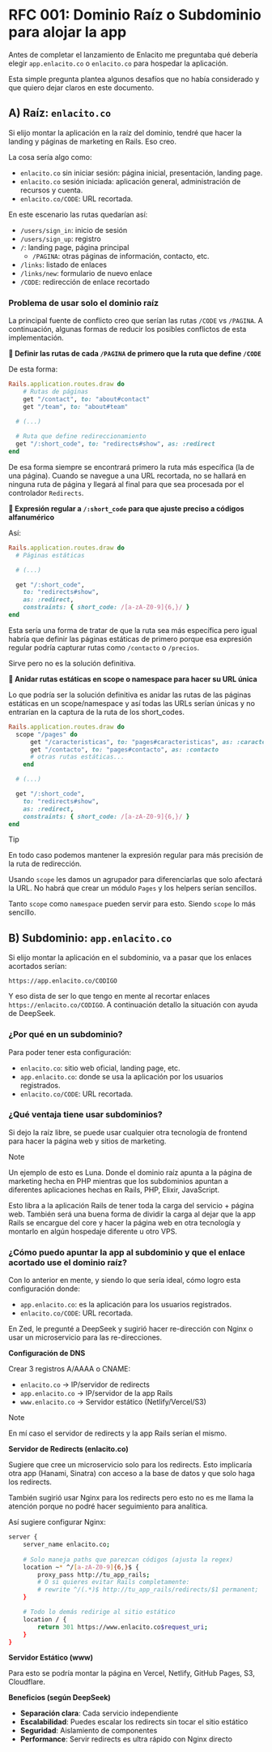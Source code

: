 # RFC 001: Dominio Raíz o Subdominio para alojar la app

Antes de completar el lanzamiento de Enlacito me preguntaba qué debería elegir `app.enlacito.co` o `enlacito.co` para hospedar la aplicación.

Esta simple pregunta plantea algunos desafíos que no había considerado y que quiero dejar claros en este documento.

## A) Raíz: `enlacito.co`

Si elijo montar la aplicación en la raíz del dominio, tendré que hacer la landing y páginas de marketing en Rails. Eso creo.

La cosa sería algo como:

- `enlacito.co` sin iniciar sesión: página inicial, presentación, landing page.
- `enlacito.co` sesión iniciada: aplicación general, administración de recursos y cuenta.
- `enlacito.co/CODE`: URL recortada.

En este escenario las rutas quedarían así:

- `/users/sign_in`: inicio de sesión
- `/users/sign_up`: registro
- `/`: landing page, página principal
	- `/PAGINA`: otras páginas de información, contacto, etc.
- `/links`: listado de enlaces
- `/links/new`: formulario de nuevo enlace
- `/CODE`: redirección de enlace recortado

### Problema de usar solo el dominio raíz

La principal fuente de conflicto creo que serían las rutas `/CODE` vs `/PAGINA`. A continuación, algunas formas de reducir los posibles conflictos de esta implementación.

**🤔 Definir las rutas de cada `/PAGINA` de primero que la ruta que define `/CODE`**

De esta forma:
```ruby
Rails.application.routes.draw do
	# Rutas de páginas
	get "/contact", to: "about#contact"
	get "/team", to: "about#team"

  # (...)
  
  # Ruta que define redireccionamiento
  get "/:short_code", to: "redirects#show", as: :redirect
end
```

De esa forma siempre se encontrará primero la ruta más específica (la de una página). Cuando se navegue a una URL recortada, no se hallará en ninguna ruta de página y llegará al final para que sea procesada por el controlador `Redirects`.

**🤔 Expresión regular a `/:short_code` para que  ajuste preciso a códigos alfanumérico**

Así:
```ruby
Rails.application.routes.draw do
  # Páginas estáticas

  # (...)

  get "/:short_code",
    to: "redirects#show",
    as: :redirect,
    constraints: { short_code: /[a-zA-Z0-9]{6,}/ }
end
```

Esta sería una forma de tratar de que la ruta sea más específica pero igual habría que definir las páginas estáticas de primero porque esa expresión regular podría capturar rutas como `/contacto` o `/precios`.

Sirve pero no es la solución definitiva.

**🤔 Anidar rutas estáticas en scope o namespace para hacer su URL única**

Lo que podría ser la solución definitiva es anidar las rutas de las páginas estáticas en un scope/namespace y así todas las URLs serían únicas y no entrarían en la captura de la ruta de los short_codes.

```ruby
Rails.application.routes.draw do
  scope "/pages" do
	  get "/caracteristicas", to: "pages#caracteristicas", as: :caracteristicas
	  get "/contacto", to: "pages#contacto", as: :contacto
	  # otras rutas estáticas...
	end

  # (...)

  get "/:short_code",
    to: "redirects#show",
    as: :redirect,
    constraints: { short_code: /[a-zA-Z0-9]{6,}/ }
end
```

> [!Tip]
> En todo caso podemos mantener la expresión regular para más precisión de la ruta de redirección.

Usando `scope` les damos un agrupador para diferenciarlas que solo afectará la URL. No habrá que crear un módulo `Pages` y los helpers serían sencillos.

Tanto `scope` como `namespace` pueden servir para esto. Siendo `scope` lo más sencillo.


## B) Subdominio: `app.enlacito.co`

Si elijo montar la aplicación en el subdominio, va a pasar que los enlaces acortados serían:

```
https://app.enlacito.co/CODIGO
```

Y eso dista de ser lo que tengo en mente al recortar enlaces `https://enlacito.co/CODIGO`. A continuación detallo la situación con ayuda de DeepSeek.

### ¿Por qué en un subdominio?

Para poder tener esta configuración:

- `enlacito.co`: sitio web oficial, landing page, etc.
- `app.enlacito.co`: donde se usa la aplicación por los usuarios registrados.
- `enlacito.co/CODE`: URL recortada.

### ¿Qué ventaja tiene usar subdominios?

Si dejo la raíz libre, se puede usar cualquier otra tecnología de frontend para hacer la página web y sitios de marketing.

> [!Note]
> Un ejemplo de esto es Luna. Donde el dominio raíz apunta a la página de marketing hecha en PHP mientras que los subdominios apuntan a diferentes aplicaciones hechas en Rails, PHP, Elixir, JavaScript.

Esto libra a la aplicación Rails de tener toda la carga del servicio + página web. También será una buena forma de dividir la carga al dejar que la app Rails se encargue del core y hacer la página web en otra tecnología y montarlo en algún hospedaje diferente u otro VPS.

### ¿Cómo puedo apuntar la app al subdominio y que el enlace acortado use el dominio raíz?

Con lo anterior en mente, y siendo lo que sería ideal, cómo logro esta configuración donde:

- `app.enlacito.co`: es la aplicación para los usuarios registrados.
- `enlacito.co/CODE`: URL recortada.

En Zed, le pregunté a DeepSeek y sugirió hacer re-dirección con Nginx o usar un microservicio para las re-direcciones.

**Configuración de DNS**

Crear 3 registros A/AAAA o CNAME:

 - `enlacito.co` -> IP/servidor de redirects
 - `app.enlacito.co` -> IP/servidor de la app Rails
 - `www.enlacito.co` -> Servidor estático (Netlify/Vercel/S3)

> [!Note]
> En mí caso el servidor de redirects y la app Rails serían el mismo.

**Servidor de Redirects (enlacito.co)**

Sugiere que cree un microservicio solo para los redirects. Esto implicaría otra app (Hanami, Sinatra) con acceso a la base de datos y que solo haga los redirects.

También sugirió usar Nginx para los redirects pero esto no es me llama la atención porque no podré hacer seguimiento para analítica.

Así sugiere configurar Nginx:
```bash
server {
    server_name enlacito.co;
    
    # Solo maneja paths que parezcan códigos (ajusta la regex)
    location ~* ^/[a-zA-Z0-9]{6,}$ {
        proxy_pass http://tu_app_rails;
        # O si quieres evitar Rails completamente:
        # rewrite ^/(.*)$ http://tu_app_rails/redirects/$1 permanent;
    }

    # Todo lo demás redirige al sitio estático
    location / {
        return 301 https://www.enlacito.co$request_uri;
    }
}
```

**Servidor Estático (www)**

Para esto se podría montar la página en Vercel, Netlify, GitHub Pages, S3, Cloudflare.

**Beneficios (según DeepSeek)**

- **Separación clara**: Cada servicio independiente
- **Escalabilidad**: Puedes escalar los redirects sin tocar el sitio estático
- **Seguridad**: Aislamiento de componentes
- **Performance**: Servir redirects es ultra rápido con Nginx directo
